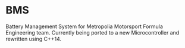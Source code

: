 # BMS
Battery Management System for Metropolia Motorsport Formula Engineering team. Currently being ported to a new Microcontroller and rewritten using C++14.
